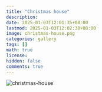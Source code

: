 ```yaml
---
title: "Christmas house"
description: 
date: 2025-01-03T12:01:35+08:00
lastmod: 2025-01-03T12:02:38+08:00
image: christmas-house.png
categories: gallery
tags: []
math: true
license: 
hidden: false
comments: true
---
```


![christmas-house](christmas-house.png)

